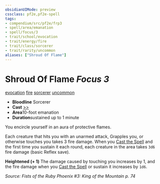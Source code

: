 ```yaml
---
obsidianUIMode: preview
cssclass: pf2e,pf2e-spell
tags:
- compendium/src/pf2e/frp3
- spell/area/emanation
- spell/focus/3
- trait/school/evocation
- trait/energy/fire
- trait/class/sorcerer
- trait/rarity/uncommon
aliases: ["Shroud Of Flame"]
---
```

# Shroud Of Flame *Focus 3*   
[evocation](evocation.md)  [fire](fire.md)  [sorcerer](rules/traits/sorcerer.md)  [uncommon](uncommon.md)  

- **Bloodline** Sorcerer
- **Cast** [>>](chapter-9-playing-the-game.md#Actions "Two-Action") 
- **Area**10-foot emanation
- **Duration**sustained up to 1 minute

You encircle yourself in an aura of protective flames.

Each creature that hits you with an unarmed attack, Grapples you, or otherwise touches you takes 3 fire damage. When you [Cast the Spell](cast-a-spell.md) and the first time you sustain it each round, each creature in the area takes `3d6` fire damage (basic Reflex save).

**Heightened (+ 1)** The damage caused by touching you increases by 1, and the fire damage when you [Cast the Spell](cast-a-spell.md) or sustain it increases by `1d6`.

*Source: Fists of the Ruby Phoenix #3: King of the Mountain p. 74*